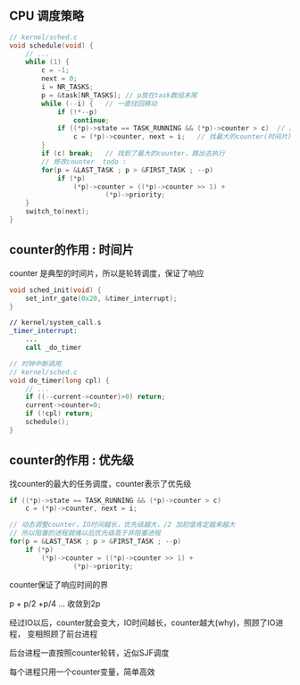 ## CPU 调度策略

```c
// kernel/sched.c
void schedule(void) {
    // ...
	while (1) {
		c = -1;
		next = 0;
		i = NR_TASKS;
		p = &task[NR_TASKS]; // p放在task数组末尾
		while (--i) {   // 一直往回移动
			if (!*--p)
				continue;
			if ((*p)->state == TASK_RUNNING && (*p)->counter > c)  // 就绪
				c = (*p)->counter, next = i;   // 找最大的counter(时间片)，既基于counter优先级，又基于counter的时间片轮转，两个东西用一个变量counter
		}
		if (c) break;   // 找到了最大的counter，跳出去执行
		// 修改counter  todo :
        for(p = &LAST_TASK ; p > &FIRST_TASK ; --p)
			if (*p)
				(*p)->counter = ((*p)->counter >> 1) +
						(*p)->priority;
	}
	switch_to(next);
}
```

## counter的作用 : 时间片

counter 是典型的时间片，所以是轮转调度，保证了响应

```c
void sched_init(void) {
    set_intr_gate(0x20, &timer_interrupt);
}
```

```asm
// kernel/system_call.s
_timer_interrupt:
    ...
    call _do_timer
```

```c
// 时钟中断调用
// kernel/sched.c
void do_timer(long cpl) {
    // ... 
	if ((--current->counter)>0) return;
	current->counter=0;
	if (!cpl) return;
	schedule();
}
```

## counter的作用 : 优先级

找counter的最大的任务调度，counter表示了优先级

```c 
if ((*p)->state == TASK_RUNNING && (*p)->counter > c) 
    c = (*p)->counter, next = i; 
```

```c 
// 动态调整counter，IO时间越长，优先级越大，/2 加初值肯定越来越大
// 所以阻塞的进程就绪以后优先级高于非阻塞进程
for(p = &LAST_TASK ; p > &FIRST_TASK ; --p)
    if (*p)
        (*p)->counter = ((*p)->counter >> 1) +
                (*p)->priority;
```

counter保证了响应时间的界

p + p/2 +p/4 ... 收敛到2p

经过IO以后，counter就会变大，IO时间越长，counter越大(why)，照顾了IO进程， 变相照顾了前台进程

后台进程一直按照counter轮转，近似SJF调度

每个进程只用一个counter变量，简单高效